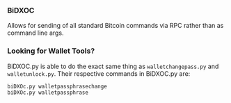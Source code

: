 ### BiDXOC
Allows for sending of all standard Bitcoin commands via RPC rather than as command line args.

### Looking for Wallet Tools?
BiDXOC.py is able to do the exact same thing as `walletchangepass.py` and `walletunlock.py`. Their respective commands in BiDXOC.py are:

	biDXOc.py walletpassphrasechange
	biDXOc.py walletpassphrase